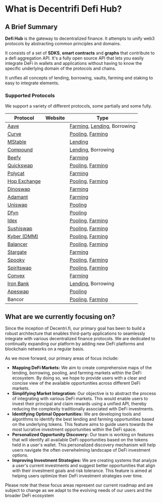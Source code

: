 # What is Decentrifi Defi Hub?

## A Brief Summary

**Defi Hub** is the gateway to decentralized finance. It attempts to unify web3 protocols by abstracting common principles and domains.

It consists of a set of **SDKS**, **smart contracts** and **graphs** that contribute to a defi aggregation API. It's a fully open source API that lets you easily integrate DeFi in wallets and applications without having to know the specific underlying domain of the protocols and chains.&#x20;

It unifies all concepts of lending, borrowing, vaults, farming and staking to easy to integrate elements.

### Supported Protocols

We support a variety of different protocols, some partially and some fully.&#x20;

| Protocol                                                        | Website | Type                                                                                      |
| --------------------------------------------------------------- | ------- | ----------------------------------------------------------------------------------------- |
| [Aave](general/supported-protocols/aave.md)                     |         | [Farming](api-endpoints/farming.md), [Lending](api-endpoints/lending.md), Borrowing       |
| [Curve](general/supported-protocols/curve-finance.md)           |         | [Pooling](api-endpoints/pooling-markets.md), [Farming](api-endpoints/farming.md)          |
| [MStable](general/supported-protocols/mstable.md)               |         | [Lending](api-endpoints/lending.md)                                                       |
| [Compound](general/supported-protocols/compound-finance.md)     |         | [Lending](api-endpoints/lending.md), Borrowing                                            |
| [Beefy](general/supported-protocols/beefy-finance.md)           |         | [Farming](api-endpoints/farming.md)                                                       |
| [Quickswap](general/supported-protocols/quickswap.md)           |         | [Pooling](api-endpoints/pooling-markets.md), [Farming](api-endpoints/farming.md)          |
| [Polycat](general/supported-protocols/polycat.md)               |         | [Farming](api-endpoints/farming.md)                                                       |
| [Hop Exchange](general/supported-protocols/hop-exchange-api.md) |         | [Pooling](api-endpoints/pooling-markets.md), [Farming](api-endpoints/farming.md)          |
| [Dinoswap](general/supported-protocols/dinoswap-api.md)         |         | [Farming](api-endpoints/farming.md)                                                       |
| [Adamant](general/supported-protocols/adamant-finance.md)       |         | [Farming](api-endpoints/farming.md)                                                       |
| [Uniswap](general/supported-protocols/uniswap.md)               |         | [Pooling](api-endpoints/pooling-markets.md)                                               |
| [Dfyn](general/supported-protocols/dfyn.md)                     |         | [Pooling](api-endpoints/pooling-markets.md)                                               |
| [Idex](general/supported-protocols/idex-api.md)                 |         | [Pooling](api-endpoints/pooling-markets.md), [Farming](api-endpoints/farming.md)          |
| [Sushiswap](general/supported-protocols/sushiswap.md)           |         | [Pooling](api-endpoints/pooling-markets.md), [Farming](api-endpoints/farming.md)          |
| [Kyber (DMM)](general/supported-protocols/kyber-dmm.md)         |         | [Pooling](api-endpoints/pooling-markets.md), [Farming](api-endpoints/farming.md)          |
| [Balancer](general/supported-protocols/balancer.md)             |         | [Pooling](api-endpoints/pooling-markets.md), [Farming](api-endpoints/farming.md)          |
| [Stargate](general/supported-protocols/stargate.md)             |         | [Farming](api-endpoints/farming.md)                                                       |
| [Spooky](general/supported-protocols/spookyswap.md)             |         | [Pooling](developers/domain-model/pooling-market.md), [Farming](api-endpoints/farming.md) |
| [Spiritswap](general/supported-protocols/spiritswap.md)         |         | [Pooling](api-endpoints/pooling-markets.md), [Farming](api-endpoints/farming.md)          |
| [Convex](general/supported-protocols/convex-finance.md)         |         | [Farming](api-endpoints/farming.md)                                                       |
| [Iron Bank](general/supported-protocols/iron-bank-api.md)       |         | [Lending](api-endpoints/lending.md), Borrowing                                            |
| [Apeswap](general/supported-protocols/apeswap-api.md)           |         | [Pooling](api-endpoints/pooling-markets.md)                                               |
| Bancor                                                          |         | [Pooling](developers/domain-model/pooling-market.md), [Farming](api-endpoints/farming.md) |

## What are we currently focusing on?

Since the inception of Decentri.fi, our primary goal has been to build a robust architecture that enables third-party applications to seamlessly integrate with various decentralized finance protocols. We are dedicated to continually expanding our platform by adding new DeFi platforms and blockchain networks on a regular basis.

As we move forward, our primary areas of focus include:

* **Mapping DeFi Markets:** We aim to create comprehensive maps of the lending, borrowing, pooling, and farming markets within the DeFi ecosystem. By doing so, we hope to provide users with a clear and concise view of the available opportunities across different DeFi markets.
* **Simplifying Market Integration:** Our objective is to abstract the process of integrating with various DeFi markets. This would enable users to invest their principal and claim rewards using a unified API, thereby reducing the complexity traditionally associated with DeFi investments.
* **Identifying Optimal Opportunities:** We are developing tools and algorithms to identify the best lending and farming opportunities based on the underlying tokens. This feature aims to guide users towards the most lucrative investment opportunities within the DeFi space.
* **Personalized Opportunity Discovery:** Our team is working on features that will identify all available DeFi opportunities based on the tokens held in a user's wallet. This personalized discovery mechanism will help users navigate the often overwhelming landscape of DeFi investment options.
* **Improving Investment Strategies:** We are creating systems that analyze a user's current investments and suggest better opportunities that align with their investment goals and risk tolerance. This feature is aimed at helping users optimize their DeFi investment strategies over time.

Please note that these focus areas represent our current roadmap and are subject to change as we adapt to the evolving needs of our users and the broader DeFi ecosystem

